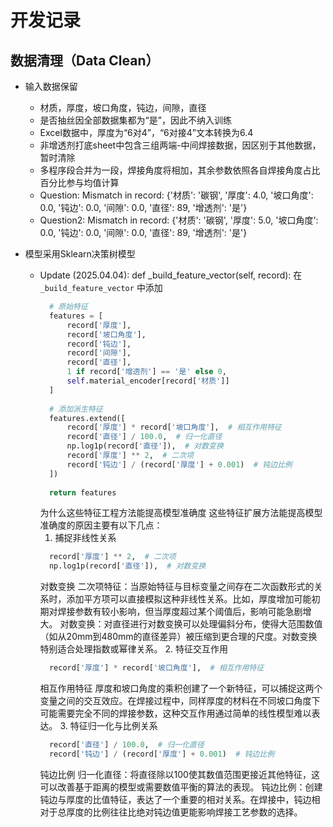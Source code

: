 # 开发记录

## 数据清理（Data Clean）
- 输入数据保留
  - 材质，厚度，坡口角度，钝边，间隙，直径
  - 是否抽丝因全部数据集都为“是”，因此不纳入训练
  - Excel数据中，厚度为“6对4”，“6对接4”文本转换为6.4
  - 非增透剂打底sheet中包含三组两端-中间焊接数据，因区别于其他数据，暂时清除
  - 多程序段合并为一段，焊接角度将相加，其余参数依照各自焊接角度占比百分比参与均值计算
  - Question: Mismatch in record: {'材质': '碳钢', '厚度': 4.0, '坡口角度': 0.0, '钝边': 0.0, '间隙': 0.0, '直径': 89, '增透剂': '是'} 
  - Question2: Mismatch in record: {'材质': '碳钢', '厚度': 5.0, '坡口角度': 0.0, '钝边': 0.0, '间隙': 0.0, '直径': 89, '增透剂': '是'} 

- 模型采用Sklearn决策树模型
  - Update (2025.04.04):
  def _build_feature_vector(self, record):
    在 `_build_feature_vector` 中添加
    ```python
      # 原始特征
      features = [
          record['厚度'],
          record['坡口角度'],
          record['钝边'],
          record['间隙'],
          record['直径'],
          1 if record['增透剂'] == '是' else 0,
          self.material_encoder[record['材质']]
      ]
      
      # 添加派生特征
      features.extend([
          record['厚度'] * record['坡口角度'],  # 相互作用特征
          record['直径'] / 100.0,  # 归一化直径
          np.log1p(record['直径']),  # 对数变换
          record['厚度'] ** 2,  # 二次项
          record['钝边'] / (record['厚度'] + 0.001)  # 钝边比例
      ])
      
      return features
    ```
    为什么这些特征工程方法能提高模型准确度
    这些特征扩展方法能提高模型准确度的原因主要有以下几点：
    1. 捕捉非线性关系
    ```python
      record['厚度'] ** 2,  # 二次项
      np.log1p(record['直径']),  # 对数变换
    ```
    对数变换
    二次项特征：当原始特征与目标变量之间存在二次函数形式的关系时，添加平方项可以直接模拟这种非线性关系。比如，厚度增加可能初期对焊接参数有较小影响，但当厚度超过某个阈值后，影响可能急剧增大。
    对数变换：对直径进行对数变换可以处理偏斜分布，使得大范围数值（如从20mm到480mm的直径差异）被压缩到更合理的尺度。对数变换特别适合处理指数或幂律关系。
    2. 特征交互作用
    ```python
      record['厚度'] * record['坡口角度'],  # 相互作用特征
    ```
    相互作用特征
    厚度和坡口角度的乘积创建了一个新特征，可以捕捉这两个变量之间的交互效应。在焊接过程中，同样厚度的材料在不同坡口角度下可能需要完全不同的焊接参数，这种交互作用通过简单的线性模型难以表达。
    3. 特征归一化与比例关系
    ```python
      record['直径'] / 100.0,  # 归一化直径
      record['钝边'] / (record['厚度'] + 0.001)  # 钝边比例
    ```
    钝边比例
    归一化直径：将直径除以100使其数值范围更接近其他特征，这可以改善基于距离的模型或需要数值平衡的算法的表现。
    钝边比例：创建钝边与厚度的比值特征，表达了一个重要的相对关系。在焊接中，钝边相对于总厚度的比例往往比绝对钝边值更能影响焊接工艺参数的选择。